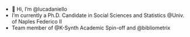 - 👋 Hi, I’m @lucadaniello
- I’m currently a Ph.D. Candidate in Social Sciences and Statistics @Univ. of Naples Federico II
- Team member of @K-Synth Academic Spin-off and @bibliometrix

<!---
lucadaniello/lucadaniello is a ✨ special ✨ repository because its `README.md` (this file) appears on your GitHub profile.
You can click the Preview link to take a look at your changes.
--->
